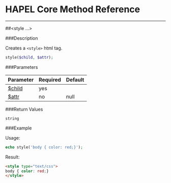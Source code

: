 # HAPEL Core Method Reference

---
##\<style ...>


###Description

Creates a `<style>` html tag.

```php
style($child, $attr);
```

###Parameters

Parameter                               | Required  | Default
----------------------------------------|-----------|--------------
[$child](../attributes/child.md)        | yes       |
[$attr](../attributes/attr.md)          | no        | null


###Return Values

`string`


###Example

Usage:
```php
echo style('body { color: red;}');
```
Result:
```html
<style type="text/css">
body { color: red;}
</style>
```